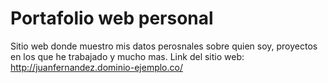 # Portafolio web personal
Sitio web donde muestro mis datos perosnales sobre quien soy, proyectos en los que he trabajado y mucho mas.
Link del sitio web: http://juanfernandez.dominio-ejemplo.co/
